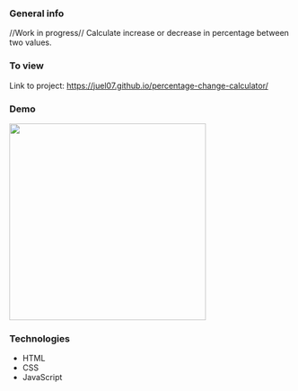 ### General info 

//Work in progress// Calculate increase or decrease in percentage between two values.

### To view

Link to project: https://juel07.github.io/percentage-change-calculator/

### Demo

<img src="" height="350px"/>

### Technologies

- HTML
- CSS
- JavaScript